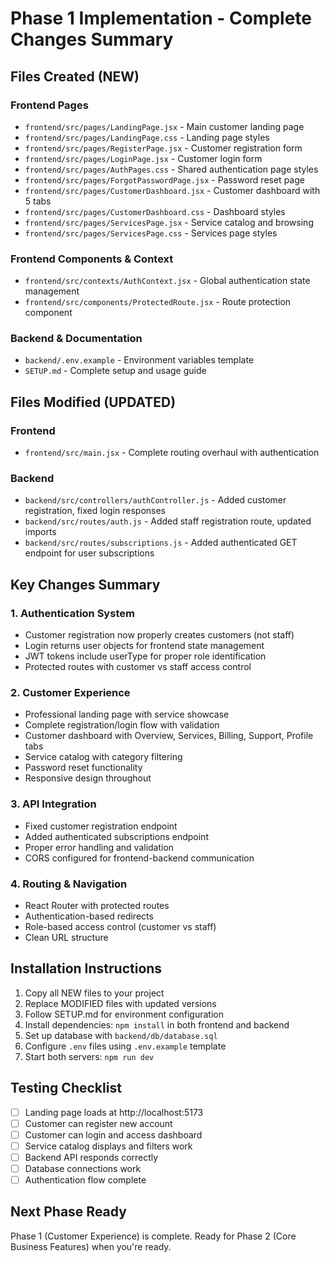# Phase 1 Implementation - Complete Changes Summary

## Files Created (NEW)

### Frontend Pages
- `frontend/src/pages/LandingPage.jsx` - Main customer landing page
- `frontend/src/pages/LandingPage.css` - Landing page styles
- `frontend/src/pages/RegisterPage.jsx` - Customer registration form
- `frontend/src/pages/LoginPage.jsx` - Customer login form
- `frontend/src/pages/AuthPages.css` - Shared authentication page styles
- `frontend/src/pages/ForgotPasswordPage.jsx` - Password reset page
- `frontend/src/pages/CustomerDashboard.jsx` - Customer dashboard with 5 tabs
- `frontend/src/pages/CustomerDashboard.css` - Dashboard styles
- `frontend/src/pages/ServicesPage.jsx` - Service catalog and browsing
- `frontend/src/pages/ServicesPage.css` - Services page styles

### Frontend Components & Context
- `frontend/src/contexts/AuthContext.jsx` - Global authentication state management
- `frontend/src/components/ProtectedRoute.jsx` - Route protection component

### Backend & Documentation
- `backend/.env.example` - Environment variables template
- `SETUP.md` - Complete setup and usage guide

## Files Modified (UPDATED)

### Frontend
- `frontend/src/main.jsx` - Complete routing overhaul with authentication

### Backend
- `backend/src/controllers/authController.js` - Added customer registration, fixed login responses
- `backend/src/routes/auth.js` - Added staff registration route, updated imports
- `backend/src/routes/subscriptions.js` - Added authenticated GET endpoint for user subscriptions

## Key Changes Summary

### 1. Authentication System
- Customer registration now properly creates customers (not staff)
- Login returns user objects for frontend state management
- JWT tokens include userType for proper role identification
- Protected routes with customer vs staff access control

### 2. Customer Experience
- Professional landing page with service showcase
- Complete registration/login flow with validation
- Customer dashboard with Overview, Services, Billing, Support, Profile tabs
- Service catalog with category filtering
- Password reset functionality
- Responsive design throughout

### 3. API Integration
- Fixed customer registration endpoint
- Added authenticated subscriptions endpoint
- Proper error handling and validation
- CORS configured for frontend-backend communication

### 4. Routing & Navigation
- React Router with protected routes
- Authentication-based redirects
- Role-based access control (customer vs staff)
- Clean URL structure

## Installation Instructions

1. Copy all NEW files to your project
2. Replace MODIFIED files with updated versions
3. Follow SETUP.md for environment configuration
4. Install dependencies: `npm install` in both frontend and backend
5. Set up database with `backend/db/database.sql`
6. Configure `.env` files using `.env.example` template
7. Start both servers: `npm run dev`

## Testing Checklist

- [ ] Landing page loads at http://localhost:5173
- [ ] Customer can register new account
- [ ] Customer can login and access dashboard
- [ ] Service catalog displays and filters work
- [ ] Backend API responds correctly
- [ ] Database connections work
- [ ] Authentication flow complete

## Next Phase Ready
Phase 1 (Customer Experience) is complete. Ready for Phase 2 (Core Business Features) when you're ready.